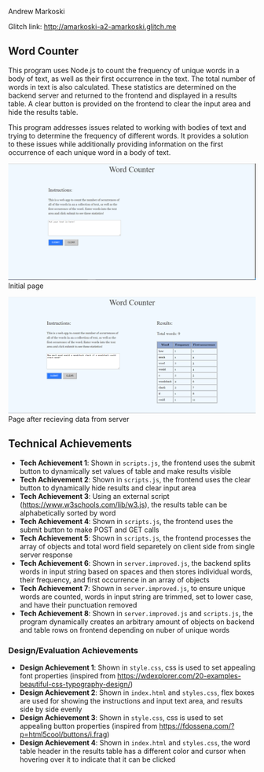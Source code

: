 Andrew Markoski

Glitch link: http://amarkoski-a2-amarkoski.glitch.me

## Word Counter

This program uses Node.js to count the frequency of unique words in a body of text, as well as their first occurrence in the text. The total number of words in text is also calculated. These statistics are determined on the backend server and returned to the frontend and displayed in a results table. A clear button is provided on the frontend to clear the input area and hide the results table.

This program addresses issues related to working with bodies of text and trying to determine the frequency of different words. It provides a solution to these issues while additionally providing information on the first occurrence of each unique word in a body of text. 

![Initial Page](https://github.com/amarkoski/a2-shortstack/blob/master/public/img/initialSite.PNG)
Initial page


![Page after recieving data from server](https://github.com/amarkoski/a2-shortstack/blob/master/public/img/woodchuckExample.PNG)
Page after recieving data from server

## Technical Achievements
- **Tech Achievement 1**: Shown in `scripts.js`, the frontend uses the submit button to dynamically set values of table and make results visible
- **Tech Achievement 2**: Shown in `scripts.js`, the frontend uses the clear button to dynamically hide results and clear input area
- **Tech Achievement 3**: Using an external script (https://www.w3schools.com/lib/w3.js), the results table can be alphabetically sorted by word
- **Tech Achievement 4**: Shown in `scripts.js`, the frontend uses the submit button to make POST and GET calls
- **Tech Achievement 5**: Shown in `scripts.js`, the frontend processes the array of objects and total word field separetely on client side from single server response
- **Tech Achievement 6**: Shown in `server.improved.js`,  the backend splits words in input string based on spaces and then stores individual words, their frequency, and first occurrence in an array of objects
- **Tech Achievement 7**: Shown in `server.improved.js`, to ensure unique words are counted, words in input string are trimmed, set to lower case, and have their punctuation removed
- **Tech Achievement 8**: Shown in `server.improved.js` and `scripts.js`, the program dynamically creates an arbitrary amount of objects on backend and table rows on frontend depending on nuber of unique words

### Design/Evaluation Achievements
- **Design Achievement 1**: Shown in `style.css`, css is used to set appealing font properties (inspired from https://wdexplorer.com/20-examples-beautiful-css-typography-design/)
- **Design Achievement 2**: Shown in `index.html` and `styles.css`, flex boxes are used for showing the instructions and input text area, and results side by side evenly
- **Design Achievement 3**: Shown in `style.css`, css is used to set appealing button properties (inspired from https://fdossena.com/?p=html5cool/buttons/i.frag)
- **Design Achievement 4**: Shown in `index.html` and `styles.css`, the word table header in the results table has a different color and cursor when hovering over it to indicate that it can be clicked
